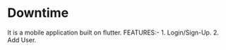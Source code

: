 # Downtime
It is a mobile application built on flutter.
FEATURES:- 
          1. Login/Sign-Up.
          2. Add User.
